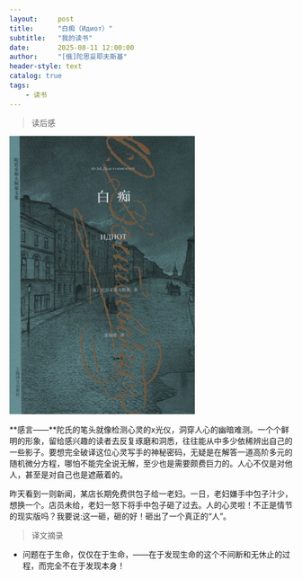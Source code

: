 ```yaml
---
layout:     post
title:      "白痴（Идиот）"
subtitle:   "我的读书"
date:       2025-08-11 12:00:00
author:     "[俄]陀思妥耶夫斯基"
header-style: text
catalog: true
tags:
    - 读书
---
```


> 读后感

![Идиот](/img/reading/idiot.jpg)

  **感言——**陀氏的笔头就像检测心灵的x光仪，洞穿人心的幽暗难测。一个个鲜明的形象，留给感兴趣的读者去反复琢磨和洞悉，往往能从中多少依稀辨出自己的一些影子。要想完全破译这位心灵写手的神秘密码，无疑是在解答一道高阶多元的随机微分方程，哪怕不能完全说无解，至少也是需要颇费巨力的。人心不仅是对他人，甚至是对自己也是遮蔽着的。
  
  昨天看到一则新闻，某店长期免费供包子给一老妇。一日，老妇嫌手中包子汁少，想换一个。店员未给，老妇一怒下将手中包子砸了过去。人的心灵啦！不正是情节的现实版吗？我要说:这一砸，砸的好！砸出了一个真正的“人”。

> 译文摘录

- 问题在于生命，仅仅在于生命，——在于发现生命的这个不间断和无休止的过程，而完全不在于发现本身！

